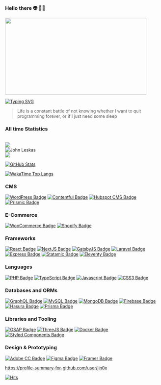 ### Hello there 👽 🖖🏻

<img src='https://i.imgur.com/XxBMWVz.jpg' width='460' height='250'>

[![Typing SVG](https://readme-typing-svg.herokuapp.com?font=menlo&color=000000&lines=Senior+Full+Stack+Engineer;15%2B+years+of+working+experience)](https://git.io/typing-svg)

> Life is a constant battle of not knowing whether I want to quit programming forever, or if I just need some sleep</p>

### All time Statistics

<br />

<img src="https://github-profile-trophy.vercel.app/?username=jin0x&column=8&theme=onedark"/>

<br />

<img src="https://github-readme-streak-stats.herokuapp.com/?user=jin0x&theme=blueberry" alt="John Leskas"/>

<br />

<img src="https://github-readme-stats.vercel.app/api/top-langs/?username=jin0x&show_icons=true&layout=compact&cache_seconds=1800&langs_count=8&theme=blueberry&count_private=true&show_icons=true" />

<br />

[![GitHub Stats](https://github-readme-stats.vercel.app/api?username=jin0x&show_icons=true&count_private=true&theme=github_dark&border_color=30363d)](https://github.com/jin0x)

[![WakaTime Top Langs](https://github-readme-stats.vercel.app/api/wakatime?custom_title=Languages%20Used%20This%20Week&username=jin0x&layout=compact&langs_count=8&range=last_7_days&theme=github_dark&card_width=445&border_color=30363d)](https://wakatime.com/@jin0x)

### CMS

[![WordPress Badge](https://img.shields.io/badge/-WordPress-21759b?style=for-the-badge&labelColor=black&logo=wordpress&logoColor=21759b)](#)
[![Contentful Badge](https://img.shields.io/badge/-Contentful-ffd65e?style=for-the-badge&labelColor=black&logo=contentful&logoColor=f15a66)](#)
[![Hubspot CMS Badge](https://img.shields.io/badge/-Hubspot%20CMS-fa7820?style=for-the-badge&labelColor=black&logo=hubspot&logoColor=fa7820)](#)
[![Prismic Badge](https://img.shields.io/badge/-Prismic-ffffff?style=for-the-badge&labelColor=black&logo=prismic&logoColor=ffffff)](#)

### E-Commerce

[![WooCommerce Badge](https://img.shields.io/badge/-WooCommerce-96588a?style=for-the-badge&labelColor=black&logo=woocommerce&logoColor=96588a)](#)
[![Shopify Badge](https://img.shields.io/badge/-Shopify-95BF47?style=for-the-badge&labelColor=black&logo=shopify&logoColor=95BF47)](#)

### Frameworks

[![React Badge](https://img.shields.io/badge/-React-61DBFB?style=for-the-badge&labelColor=black&logo=react&logoColor=61DBFB)](#)
[![NextJS Badge](https://img.shields.io/badge/-Next.JS-ffffff?style=for-the-badge&labelColor=black&logo=nextdotjs&logoColor=ffffff)](#)
[![GatsbyJS Badge](https://img.shields.io/badge/-Gatsby-663399?style=for-the-badge&labelColor=black&logo=gatsby&logoColor=ffffff)](#)
[![Laravel Badge](https://img.shields.io/badge/-Laravel-fb503b?style=for-the-badge&labelColor=black&logo=laravel&logoColor=fb503b)](#)
[![Express Badge](https://img.shields.io/badge/-Express-3C873A?style=for-the-badge&labelColor=black&logo=express&logoColor=3C873A)](#)
[![Statamic Badge](https://img.shields.io/badge/-Statamic-FF269E?style=for-the-badge&labelColor=black&logo=statamic&logoColor=FF269E)](#)
[![Eleventy Badge](https://img.shields.io/badge/-Eleventy-ffffff?style=for-the-badge&labelColor=black&logo=eleventy&logoColor=ffffff)](#)

### Languages

[![PHP Badge](https://img.shields.io/badge/-PHP-474A8A?style=for-the-badge&labelColor=black&logo=php&logoColor=474A8A)](#)
[![TypeScript Badge](https://img.shields.io/badge/-TypeScript-007acc?style=for-the-badge&labelColor=black&logo=typescript&logoColor=007acc)](#)
[![Javascript Badge](https://img.shields.io/badge/-Javascript-F0DB4F?style=for-the-badge&labelColor=black&logo=javascript&logoColor=F0DB4F)](#)
[![CSS3 Badge](https://img.shields.io/badge/-CSS3-2865f0?style=for-the-badge&labelColor=black&logo=css3&logoColor=274de4)](#)

### Databases and ORMs

[![GraphQL Badge](https://img.shields.io/badge/-GraphQL-df0397?style=for-the-badge&labelColor=black&logo=graphql&logoColor=df0397)](#)
[![MySQL Badge](https://img.shields.io/badge/-MySQL-0db7ed?style=for-the-badge&labelColor=black&logo=mysql&logoColor=F29111)](#)
[![MongoDB Badge](https://img.shields.io/badge/-MongoDB-4DB33D?style=for-the-badge&labelColor=black&logo=mongodb&logoColor=4DB33D)](#)
[![Firebase Badge](https://img.shields.io/badge/-Firebase-e69514?style=for-the-badge&labelColor=black&logo=firebase&logoColor=e69514)](#)
[![Hasura Badge](https://img.shields.io/badge/-Hasura-1a2738?style=for-the-badge&labelColor=black&logo=hasura&logoColor=20b3d3)](#)
[![Prisma Badge](https://img.shields.io/badge/-Prisma-ffffff?style=for-the-badge&labelColor=black&logo=prisma&logoColor=ffffff)](#)

### Libraries and Tooling

[![GSAP Badge](https://img.shields.io/badge/-GSAP-5ccf00?style=for-the-badge&labelColor=black&logo=greensock&logoColor=ffffff)](#)
[![ThreeJS Badge](https://img.shields.io/badge/-THreeJS-ffffff?style=for-the-badge&labelColor=black&logo=threedotjs&logoColor=ffffff)](#)
[![Docker Badge](https://img.shields.io/badge/-Docker-0db7ed?style=for-the-badge&labelColor=black&logo=docker&logoColor=0db7ed)](#)
[![Styled Components Badge](https://img.shields.io/badge/-Styled%20Components-e490d3?style=for-the-badge&labelColor=black&logo=styledcomponents&logoColor=e490d3)](#)

### Design & Prototyping

[![Adobe CC Badge](https://img.shields.io/badge/-Adobe%20CC-FF0000?style=for-the-badge&labelColor=black&logo=adobe&logoColor=FF0000)](#)
[![Figma Badge](https://img.shields.io/badge/-Figma-17bcfe?style=for-the-badge&labelColor=black&logo=figma&logoColor=a15afe)](#)
[![Framer Badge](https://img.shields.io/badge/-Framer-ffffff?style=for-the-badge&labelColor=black&logo=framer&logoColor=ffffff)](#)

<a href="https://profile-summary-for-github.com/user/jin0x">https://profile-summary-for-github.com/user/jin0x</a>

[![Hits](https://hits.seeyoufarm.com/api/count/incr/badge.svg?url=https%3A%2F%2Fgithub.com%2Fjin0x%2Fhit-counter&count_bg=%2379C83D&title_bg=%23000000&icon=postwoman.svg&icon_color=%23D50000&title=hits&edge_flat=true)](https://hits.seeyoufarm.com)
